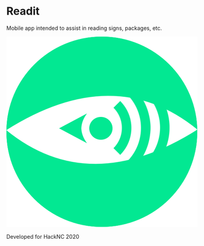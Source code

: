 # Readit

Mobile app intended to assist in reading signs, packages, etc.

![Our great logo](readit-trendy.png)

Developed for HackNC 2020
